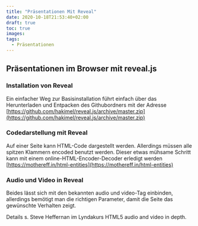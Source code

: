 ```yaml
---
title: "Präsentationen Mit Reveal"
date: 2020-10-18T21:53:40+02:00
draft: true
toc: true
images:
tags: 
  - Präsentationen
---
```

## Präsentationen im Browser mit reveal.js

### Installation von Reveal
Ein einfacher Weg zur Basisinstallation führt einfach über das Herunterladen und Entpacken des Githubordners mit der Adresse
[https://github.com/hakimel/reveal.js/archive/master.zip](https://github.com/hakimel/reveal.js/archive/master.zip)

### Codedarstellung mit Reveal
Auf einer Seite kann HTML-Code dargestellt werden. Allerdings müssen alle spitzen Klammern encoded benutzt werden. Dieser etwas mühsame Schritt kann mit einem online-HTML-Encoder-Decoder erledigt werden [https://mothereff.in/html-entities](https://mothereff.in/html-entities)

### Audio und Video in Reveal
Beides lässt sich mit den bekannten audio und video-Tag einbinden, allerdings bemötigt man die richtigen Parameter, damit die Seite das gewünschte Verhalten zeigt.

Details s. Steve Heffernan im Lyndakurs HTML5 audio and video in depth.

